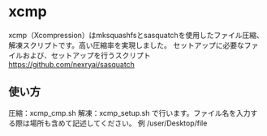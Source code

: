 # xcmp
xcmp（Xcompression）はmksquashfsとsasquatchを使用したファイル圧縮、解凍スクリプトです。高い圧縮率を実現しました。
セットアップに必要なファイルおよび、セットアップを行うスクリプト https://github.com/nexryai/sasquatch 
## 使い方
圧縮：xcmp_cmp.sh
解凍：xcmp_setup.sh
で行います。ファイル名を入力する際は場所も含めて記述してください。
例 /user/Desktop/file
